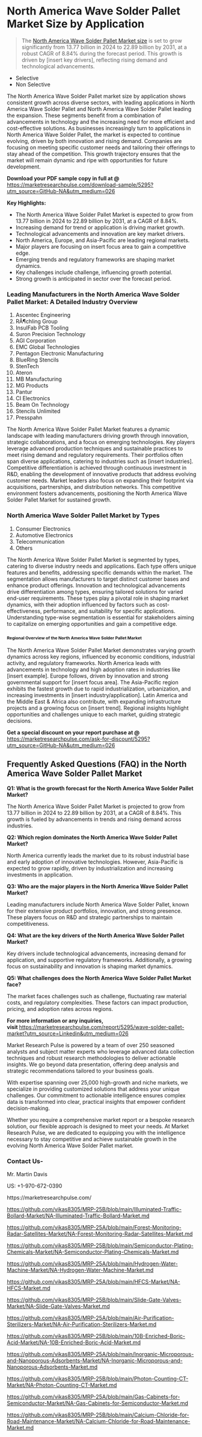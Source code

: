 
<h1>North America Wave Solder Pallet Market&nbsp;Size by Application</h1><blockquote><p>The <a href="https://marketresearchpulse.com/download-sample/5295?utm_source=GitHub-NA&amp;utm_medium=026">North America Wave Solder Pallet Market size</a> is set to grow significantly from 13.77 billion in 2024 to 22.89 billion by 2031, at a robust CAGR of 8.84% during the forecast period. This growth is driven by [insert key drivers], reflecting rising demand and technological advancements.</p></blockquote><ul><li>Selective<li> Non Selective</li></ul><p>The North America Wave Solder Pallet market size by application shows consistent growth across diverse sectors, with leading applications in North America Wave Solder Pallet and North America Wave Solder Pallet leading the expansion. These segments benefit from a combination of advancements in technology and the increasing need for more efficient and cost-effective solutions. As businesses increasingly turn to applications in North America Wave Solder Pallet, the market is expected to continue evolving, driven by both innovation and rising demand. Companies are focusing on meeting specific customer needs and tailoring their offerings to stay ahead of the competition. This growth trajectory ensures that the market will remain dynamic and ripe with opportunities for future development.</p><p><strong>Download your PDF sample copy in full at @ </strong><a href="https://marketresearchpulse.com/download-sample/5295?utm_source=GitHub-NA&amp;utm_medium=026">https://marketresearchpulse.com/download-sample/5295?utm_source=GitHub-NA&amp;utm_medium=026</a></p><p><strong>Key Highlights: </strong></p><ul><li>The North America Wave Solder Pallet Market is expected to grow from 13.77 billion in 2024 to 22.89 billion by 2031, at a CAGR of 8.84%.</li><li>Increasing demand for trend or application is driving market growth.</li><li>Technological advancements and innovation are key market drivers.</li><li>North America, Europe, and Asia-Pacific are leading regional markets.</li><li>Major players are focusing on insert focus area to gain a competitive edge.</li><li>Emerging trends and regulatory frameworks are shaping market dynamics.</li><li>Key challenges include challenge, influencing growth potential.</li><li>Strong growth is anticipated in sector over the forecast period.</li></ul><h3>Leading Manufacturers in the North America Wave Solder Pallet Market: A Detailed Industry Overview</h3><ol><li>Ascentec Engineering</li><li>RÃ¶chling Group</li><li>InsulFab PCB Tooling</li><li>Suron Precision Technology</li><li>AGI Corporation</li><li>EMC Global Technologies</li><li>Pentagon Electronic Manufacturing</li><li>BlueRing Stencils</li><li>StenTech</li><li>Ateron</li><li>MB Manufacturing</li><li>MG Products</li><li>Pantur</li><li>CI Electronics</li><li>Beam On Technology</li><li>Stencils Unlimited</li><li>Presspahn</li></ol><div class="flex max-w-full flex-col flex-grow"><div class="min-h-8 text-message flex w-full flex-col items-end gap-2 whitespace-normal break-words [.text-message+&amp;]:mt-5" dir="auto" data-message-author-role="assistant" data-message-id="fd8432e4-4910-450d-b182-61b7bfb0a01f" data-message-model-slug="gpt-4o"><div class="flex w-full flex-col gap-1 empty:hidden first:pt-[3px]"><div class="markdown prose w-full break-words dark:prose-invert light"><p>The North America Wave Solder Pallet Market features a dynamic landscape with leading manufacturers driving growth through innovation, strategic collaborations, and a focus on emerging technologies. Key players leverage advanced production techniques and sustainable practices to meet rising demand and regulatory requirements. Their portfolios often span diverse applications, catering to industries such as [insert industries]. Competitive differentiation is achieved through continuous investment in R&amp;D, enabling the development of innovative products that address evolving customer needs. Market leaders also focus on expanding their footprint via acquisitions, partnerships, and distribution networks. This competitive environment fosters advancements, positioning the North America Wave Solder Pallet Market for sustained growth.</p></div></div></div></div><h3>North America Wave Solder Pallet Market by Types</h3><ol><li>Consumer Electronics<li> Automotive Electronics<li> Telecommunication<li> Others</li></ol><div class="flex max-w-full flex-col flex-grow"><div class="min-h-8 text-message flex w-full flex-col items-end gap-2 whitespace-normal break-words [.text-message+&amp;]:mt-5" dir="auto" data-message-author-role="assistant" data-message-id="084470be-0bb7-4664-bddf-5156b4f41249" data-message-model-slug="gpt-4o-mini"><div class="flex w-full flex-col gap-1 empty:hidden first:pt-[3px]"><div class="markdown prose w-full break-words dark:prose-invert light"><p>The North America Wave Solder Pallet Market is segmented by types, catering to diverse industry needs and applications. Each type offers unique features and benefits, addressing specific demands within the market. The segmentation allows manufacturers to target distinct customer bases and enhance product offerings. Innovation and technological advancements drive differentiation among types, ensuring tailored solutions for varied end-user requirements. These types play a pivotal role in shaping market dynamics, with their adoption influenced by factors such as cost-effectiveness, performance, and suitability for specific applications. Understanding type-wise segmentation is essential for stakeholders aiming to capitalize on emerging opportunities and gain a competitive edge.</p></div></div></div></div><h3><span style="font-size: 11px;">Regional Overview of the North America Wave Solder Pallet Market</span></h3><div class="flex max-w-full flex-col flex-grow"><div class="min-h-8 text-message flex w-full flex-col items-end gap-2 whitespace-normal break-words [.text-message+&amp;]:mt-5" dir="auto" data-message-author-role="assistant" data-message-id="e9038762-ce64-4e30-91c9-9bd413514231" data-message-model-slug="gpt-4o-mini"><div class="flex w-full flex-col gap-1 empty:hidden first:pt-[3px]"><div class="markdown prose w-full break-words dark:prose-invert light"><p>The North America Wave Solder Pallet Market demonstrates varying growth dynamics across key regions, influenced by economic conditions, industrial activity, and regulatory frameworks. North America leads with advancements in technology and high adoption rates in industries like [insert example]. Europe follows, driven by innovation and strong governmental support for [insert focus area]. The Asia-Pacific region exhibits the fastest growth due to rapid industrialization, urbanization, and increasing investments in [insert industry/application]. Latin America and the Middle East &amp; Africa also contribute, with expanding infrastructure projects and a growing focus on [insert trend]. Regional insights highlight opportunities and challenges unique to each market, guiding strategic decisions.</p></div></div></div></div><p><strong>Get a special discount on your report purchase at @ </strong><a href="https://marketresearchpulse.com/ask-for-discount/5295?utm_source=GitHub-NA&amp;utm_medium=026">https://marketresearchpulse.com/ask-for-discount/5295?utm_source=GitHub-NA&amp;utm_medium=026</a></p><h2>Frequently Asked Questions (FAQ) in the North America Wave Solder Pallet Market</h2><p><strong>Q1: What is the growth forecast for the North America Wave Solder Pallet Market?</strong></p><p>The North America Wave Solder Pallet Market is projected to grow from 13.77 billion in 2024 to 22.89 billion by 2031, at a CAGR of 8.84%. This growth is fueled by advancements in trends and rising demand across industries.</p><p><strong>Q2: Which region dominates the North America Wave Solder Pallet Market?</strong></p><p>North America currently leads the market due to its robust industrial base and early adoption of innovative technologies. However, Asia-Pacific is expected to grow rapidly, driven by industrialization and increasing investments in application.</p><p><strong>Q3: Who are the major players in the North America Wave Solder Pallet Market?</strong></p><p>Leading manufacturers include North America Wave Solder Pallet, known for their extensive product portfolios, innovation, and strong presence. These players focus on R&amp;D and strategic partnerships to maintain competitiveness.</p><p><strong>Q4: What are the key drivers of the North America Wave Solder Pallet Market?</strong></p><p>Key drivers include technological advancements, increasing demand for application, and supportive regulatory frameworks. Additionally, a growing focus on sustainability and innovation is shaping market dynamics.</p><p><strong>Q5: What challenges does the North America Wave Solder Pallet Market face?</strong></p><p>The market faces challenges such as challenge, fluctuating raw material costs, and regulatory complexities. These factors can impact production, pricing, and adoption rates across regions.</p><p><strong>For more information or any inquiries, visit&nbsp;</strong><a href="https://marketresearchpulse.com/report/5295/wave-solder-pallet-market?utm_source=Linkedin&utm_medium=026">https://marketresearchpulse.com/report/5295/wave-solder-pallet-market?utm_source=Linkedin&utm_medium=026</a></p><p>Market Research Pulse is powered by a team of over 250 seasoned analysts and subject matter experts who leverage advanced data collection techniques and robust research methodologies to deliver actionable insights. We go beyond data presentation, offering deep analysis and strategic recommendations tailored to your business goals.</p><p>With expertise spanning over 25,000 high-growth and niche markets, we specialize in providing customized solutions that address your unique challenges. Our commitment to actionable intelligence ensures complex data is transformed into clear, practical insights that empower confident decision-making.</p><p>Whether you require a comprehensive market report or a bespoke research solution, our flexible approach is designed to meet your needs. At Market Research Pulse, we are dedicated to equipping you with the intelligence necessary to stay competitive and achieve sustainable growth in the evolving North America Wave Solder Pallet market.</p><h3><strong>Contact Us-</strong></h3><p>Mr. Martin Davis</p><p>US: +1-970-672-0390</p><p>https://marketresearchpulse.com/</p><p><a href="https://github.com/vikas8305/MRP-25B/blob/main/Illuminated-Traffic-Bollard-Market/NA-Illuminated-Traffic-Bollard-Market.md">https://github.com/vikas8305/MRP-25B/blob/main/Illuminated-Traffic-Bollard-Market/NA-Illuminated-Traffic-Bollard-Market.md</a></p><p><a href="https://github.com/vikas8305/MRP-25A/blob/main/Forest-Monitoring-Radar-Satellites-Market/NA-Forest-Monitoring-Radar-Satellites-Market.md">https://github.com/vikas8305/MRP-25A/blob/main/Forest-Monitoring-Radar-Satellites-Market/NA-Forest-Monitoring-Radar-Satellites-Market.md</a></p><p><a href="https://github.com/vikas8305/MRP-25B/blob/main/Semiconductor-Plating-Chemicals-Market/NA-Semiconductor-Plating-Chemicals-Market.md">https://github.com/vikas8305/MRP-25B/blob/main/Semiconductor-Plating-Chemicals-Market/NA-Semiconductor-Plating-Chemicals-Market.md</a></p><p><a href="https://github.com/vikas8305/MRP-25A/blob/main/Hydrogen-Water-Machine-Market/NA-Hydrogen-Water-Machine-Market.md">https://github.com/vikas8305/MRP-25A/blob/main/Hydrogen-Water-Machine-Market/NA-Hydrogen-Water-Machine-Market.md</a></p><p><a href="https://github.com/vikas8305/MRP-25A/blob/main/HFCS-Market/NA-HFCS-Market.md">https://github.com/vikas8305/MRP-25A/blob/main/HFCS-Market/NA-HFCS-Market.md</a></p><p><a href="https://github.com/vikas8305/MRP-25B/blob/main/Slide-Gate-Valves-Market/NA-Slide-Gate-Valves-Market.md">https://github.com/vikas8305/MRP-25B/blob/main/Slide-Gate-Valves-Market/NA-Slide-Gate-Valves-Market.md</a></p><p><a href="https://github.com/vikas8305/MRP-25A/blob/main/Air-Purification-Sterilizers-Market/NA-Air-Purification-Sterilizers-Market.md">https://github.com/vikas8305/MRP-25A/blob/main/Air-Purification-Sterilizers-Market/NA-Air-Purification-Sterilizers-Market.md</a></p><p><a href="https://github.com/vikas8305/MRP-25B/blob/main/10B-Enriched-Boric-Acid-Market/NA-10B-Enriched-Boric-Acid-Market.md">https://github.com/vikas8305/MRP-25B/blob/main/10B-Enriched-Boric-Acid-Market/NA-10B-Enriched-Boric-Acid-Market.md</a></p><p><a href="https://github.com/vikas8305/MRP-25A/blob/main/Inorganic-Microporous-and-Nanoporous-Adsorbents-Market/NA-Inorganic-Microporous-and-Nanoporous-Adsorbents-Market.md">https://github.com/vikas8305/MRP-25A/blob/main/Inorganic-Microporous-and-Nanoporous-Adsorbents-Market/NA-Inorganic-Microporous-and-Nanoporous-Adsorbents-Market.md</a></p><p><a href="https://github.com/vikas8305/MRP-25B/blob/main/Photon-Counting-CT-Market/NA-Photon-Counting-CT-Market.md">https://github.com/vikas8305/MRP-25B/blob/main/Photon-Counting-CT-Market/NA-Photon-Counting-CT-Market.md</a></p><p><a href="https://github.com/vikas8305/MRP-25A/blob/main/Gas-Cabinets-for-Semiconductor-Market/NA-Gas-Cabinets-for-Semiconductor-Market.md">https://github.com/vikas8305/MRP-25A/blob/main/Gas-Cabinets-for-Semiconductor-Market/NA-Gas-Cabinets-for-Semiconductor-Market.md</a></p><p><a href="https://github.com/vikas8305/MRP-25B/blob/main/Calcium-Chloride-for-Road-Maintenance-Market/NA-Calcium-Chloride-for-Road-Maintenance-Market.md">https://github.com/vikas8305/MRP-25B/blob/main/Calcium-Chloride-for-Road-Maintenance-Market/NA-Calcium-Chloride-for-Road-Maintenance-Market.md</a></p>
